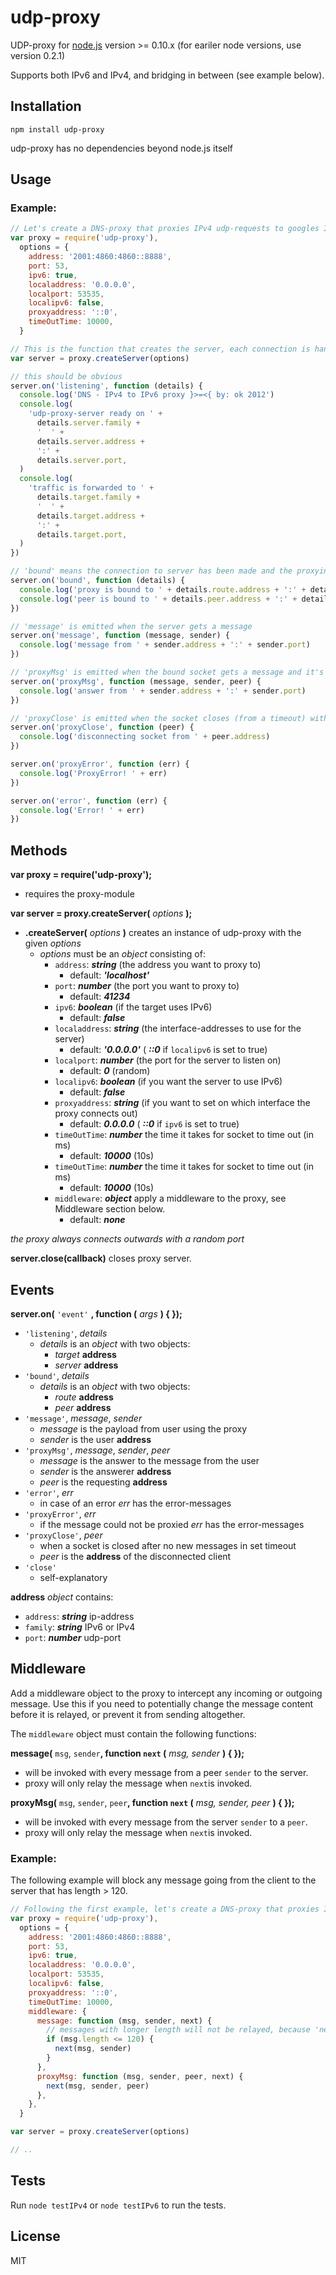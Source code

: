 # udp-proxy

UDP-proxy for [node.js](http://nodejs.org/) version >= 0.10.x (for eariler node versions, use version 0.2.1)

Supports both IPv6 and IPv4, and bridging in between (see example below).

## Installation

`npm install udp-proxy`

udp-proxy has no dependencies beyond node.js itself

## Usage

### Example:

```javascript
// Let's create a DNS-proxy that proxies IPv4 udp-requests to googles IPv6 DNS-server
var proxy = require('udp-proxy'),
  options = {
    address: '2001:4860:4860::8888',
    port: 53,
    ipv6: true,
    localaddress: '0.0.0.0',
    localport: 53535,
    localipv6: false,
    proxyaddress: '::0',
    timeOutTime: 10000,
  }

// This is the function that creates the server, each connection is handled internally
var server = proxy.createServer(options)

// this should be obvious
server.on('listening', function (details) {
  console.log('DNS - IPv4 to IPv6 proxy }>=<{ by: ok 2012')
  console.log(
    'udp-proxy-server ready on ' +
      details.server.family +
      '  ' +
      details.server.address +
      ':' +
      details.server.port,
  )
  console.log(
    'traffic is forwarded to ' +
      details.target.family +
      '  ' +
      details.target.address +
      ':' +
      details.target.port,
  )
})

// 'bound' means the connection to server has been made and the proxying is in action
server.on('bound', function (details) {
  console.log('proxy is bound to ' + details.route.address + ':' + details.route.port)
  console.log('peer is bound to ' + details.peer.address + ':' + details.peer.port)
})

// 'message' is emitted when the server gets a message
server.on('message', function (message, sender) {
  console.log('message from ' + sender.address + ':' + sender.port)
})

// 'proxyMsg' is emitted when the bound socket gets a message and it's send back to the peer the socket was bound to
server.on('proxyMsg', function (message, sender, peer) {
  console.log('answer from ' + sender.address + ':' + sender.port)
})

// 'proxyClose' is emitted when the socket closes (from a timeout) without new messages
server.on('proxyClose', function (peer) {
  console.log('disconnecting socket from ' + peer.address)
})

server.on('proxyError', function (err) {
  console.log('ProxyError! ' + err)
})

server.on('error', function (err) {
  console.log('Error! ' + err)
})
```

## Methods

**var proxy = require('udp-proxy');**

- requires the proxy-module

**var server = proxy.createServer(** _options_ **);**

- **.createServer(** _options_ **)** creates an instance of udp-proxy with the given _options_
  - _options_ must be an _object_ consisting of:
    - `address`: **_string_** (the address you want to proxy to)
      - default: **_'localhost'_**
    - `port`: **_number_** (the port you want to proxy to)
      - default: **_41234_**
    - `ipv6`: **_boolean_** (if the target uses IPv6)
      - default: **_false_**
    - `localaddress`: **_string_** (the interface-addresses to use for the server)
      - default: **_'0.0.0.0'_** ( **_::0_** if `localipv6` is set to true)
    - `localport`: **_number_** (the port for the server to listen on)
      - default: **_0_** (random)
    - `localipv6`: **_boolean_** (if you want the server to use IPv6)
      - default: **_false_**
    - `proxyaddress`: **_string_** (if you want to set on which interface the proxy connects out)
      - default: **_0.0.0.0_** ( **_::0_** if `ipv6` is set to true)
    - `timeOutTime`: **_number_** the time it takes for socket to time out (in ms)
      - default: **_10000_** (10s)
    - `timeOutTime`: **_number_** the time it takes for socket to time out (in ms)
      - default: **_10000_** (10s)
    - `middleware`: **_object_** apply a middleware to the proxy, see Middleware section below.
      - default: **_none_**

_the proxy always connects outwards with a random port_

**server.close(callback)** closes proxy server.

## Events

**server.on(** `'event'` **, function (** _args_ **) { });**

- `'listening'`, _details_
  - _details_ is an _object_ with two objects:
    - _target_ **address**
    - _server_ **address**
- `'bound'`, _details_
  - _details_ is an _object_ with two objects:
    - _route_ **address**
    - _peer_ **address**
- `'message'`, _message_, _sender_
  - _message_ is the payload from user using the proxy
  - _sender_ is the user **address**
- `'proxyMsg'`, _message_, _sender_, _peer_
  - _message_ is the answer to the message from the user
  - _sender_ is the answerer **address**
  - _peer_ is the requesting **address**
- `'error'`, _err_
  - in case of an error _err_ has the error-messages
- `'proxyError'`, _err_
  - if the message could not be proxied _err_ has the error-messages
- `'proxyClose'`, _peer_
  - when a socket is closed after no new messages in set timeout
  - _peer_ is the **address** of the disconnected client
- `'close'`
  - self-explanatory

**address** _object_ contains:

- `address`: **_string_** ip-address
- `family`: **_string_** IPv6 or IPv4
- `port`: **_number_** udp-port

## Middleware

Add a middleware object to the proxy to intercept any incoming or outgoing message. Use this if you need to potentially change the message content before it is relayed, or prevent it from sending altogether.

The `middleware` object must contain the following functions:

**message(** `msg`, `sender`**, function `next` (** _msg, sender_ **) { });**

- will be invoked with every message from a peer `sender` to the server.
- proxy will only relay the message when `next`is invoked.

**proxyMsg(** `msg`, `sender`, `peer`**, function `next` (** _msg, sender, peer_ **) { });**

- will be invoked with every message from the server `sender` to a `peer`.
- proxy will only relay the message when `next`is invoked.

### Example:

The following example will block any message going from the client to the server that has length > 120.

```javascript
// Following the first example, let's create a DNS-proxy that proxies IPv4 udp-requests to googles IPv6 DNS-server and provide a middleware.
var proxy = require('udp-proxy'),
  options = {
    address: '2001:4860:4860::8888',
    port: 53,
    ipv6: true,
    localaddress: '0.0.0.0',
    localport: 53535,
    localipv6: false,
    proxyaddress: '::0',
    timeOutTime: 10000,
    middleware: {
      message: function (msg, sender, next) {
        // messages with longer length will not be relayed, because 'next' will not be invoked.
        if (msg.length <= 120) {
          next(msg, sender)
        }
      },
      proxyMsg: function (msg, sender, peer, next) {
        next(msg, sender, peer)
      },
    },
  }

var server = proxy.createServer(options)

// ..
```

## Tests

Run `node testIPv4` or `node testIPv6` to run the tests.

## License

MIT
